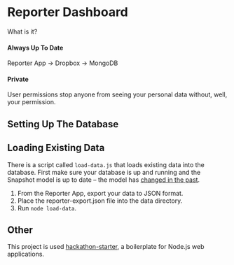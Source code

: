 # Reporter Dashboard

What is it?

#### Always Up To Date
Reporter App -> Dropbox -> MongoDB

#### Private
User permissions stop anyone from seeing your personal data without, well, your permission.

## Setting Up The Database

## Loading Existing Data

There is a script called `load-data.js` that loads existing data into the database. First make sure your  database is up and running and the Snapshot model is up to date – the model has [changed in the past](https://gist.github.com/dbreunig/9315705#gistcomment-1191718).

1. From the Reporter App, export your data to JSON format.
2. Place the reporter-export.json file into the data directory.
3. Run `node load-data`.

## Other
This project is used [hackathon-starter](https://github.com/sahat/hackathon-starter), a boilerplate for Node.js web applications.
